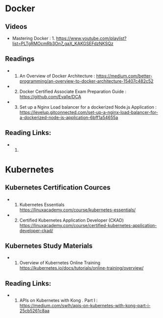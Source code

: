 # Docker #

## Videos ##
* Mastering Docker : 1. https://www.youtube.com/playlist?list=PLTgRMOcmRb3On7_gaX_KAKGSEFdzNKSQz


## Readings ##
* 1. An Overview of Docker Architecture : https://medium.com/better-programming/an-overview-to-docker-architecture-15407c482c52
* 2. Docker Certified Associate Exam Preparation Guide : https://github.com/Evalle/DCA
* 3. Set up a Nginx Load balancer for a dockerized Node.js Application : https://levelup.gitconnected.com/set-up-a-nginx-load-balancer-for-a-dockerized-node-js-application-6bff1a54655a

## Reading Links:
* 1. 

# Kubernetes #

## Kubernetes Certification Cources
* 1. Kubernetes Essentials
https://linuxacademy.com/course/kubernetes-essentials/
* 2. Certified Kubernetes Application Developer (CKAD)
https://linuxacademy.com/course/certified-kubernetes-application-developer-ckad/

## Kubernetes Study Materials
* 1. Overview of Kubernetes Online Training
https://kubernetes.io/docs/tutorials/online-training/overview/


## Reading Links:
* 1. APIs on Kubernetes with Kong . Part I : https://medium.com/swlh/apis-on-kubernetes-with-kong-part-i-25cb5261c8aa
